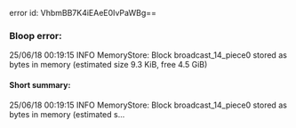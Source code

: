 error id: VhbmBB7K4iEAeE0IvPaWBg==
### Bloop error:

25/06/18 00:19:15 INFO MemoryStore: Block broadcast_14_piece0 stored as bytes in memory (estimated size 9.3 KiB, free 4.5 GiB)
#### Short summary: 

25/06/18 00:19:15 INFO MemoryStore: Block broadcast_14_piece0 stored as bytes in memory (estimated s...